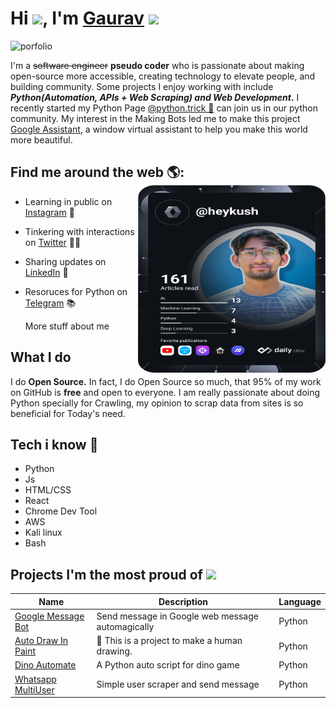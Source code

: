 # Hi <img src="https://github.com/TheDudeThatCode/TheDudeThatCode/blob/master/Assets/Hi.gif" width="29px">, I'm [Gaurav](https://www.instagram.com/ravvkush) <img src="https://github.com/TheDudeThatCode/TheDudeThatCode/blob/master/Assets/Developer.gif" width="45px">

![porfolio](https://github.com/heykush/heykush/blob/master/Copy%20of%20Untitled.png?raw=true)

I'm a ~~software engineer~~ **pseudo coder** who is passionate about making open-source more accessible, creating technology to elevate people, and building community. Some projects I enjoy working with include <strong>_Python(Automation, APIs + Web Scraping) and Web Development_.</strong> I recently started my Python Page <a href="https://www.instagram.com/python.trick/">@python.trick 🌟</a> can join us in our python community.  My interest in the Making Bots led me to make this project <a href="https://github.com/heykush/My-Assistant">Google Assistant</a>, a window virtual assistant to help you make this world more beautiful. 

## Find me around the web 🌎:<a href="https://app.daily.dev/DailyDevTips"><img src="https://github.com/heykush/heykush/blob/master/devcard.svg" width="300" height="300" align="right" alt="Gaurav kushwaha's Dev Card"/></a>
- Learning in public on <a href="https://www.instagram.com/python.trick">Instagram</a> 🧠
- Tinkering with interactions on <a href="https://twitter.com/ravvkush"> Twitter</a> 🐱‍🏍
- Sharing updates on <a href="https://www.linkedin.com/in/gaurav-kushwaha-1a776919b/">LinkedIn</a> 💼
- Resoruces for Python on <a href="https://t.me/pythoncookie">Telegram</a> 📚


  More stuff about me


## What I do

I do **Open Source.** In fact, I do Open Source so much, that 95% of my work on
GitHub is **free** and open to everyone. I am really passionate about doing Python specially for Crawling, my opinion to scrap data from sites is so beneficial for Today's need.

## Tech i know 📜

- Python 
- Js
- HTML/CSS
- React
- Chrome Dev Tool 
- AWS 
- Kali linux
- Bash  

## Projects I'm the most proud of <img src="https://github.com/TheDudeThatCode/TheDudeThatCode/blob/master/Assets/Medal.gif?raw=true" width="20px">

| Name                                                                  | Description                                                          | Language      |
| --------------------------------------------------------------------- | -------------------------------------------------------------------- | ------------- |
| [Google Message Bot](https://github.com/heykush/Google-Message-Bot)   | Send message in Google web message automagically                     | Python        | 
| [Auto Draw In Paint](https://github.com/heykush/Auto-Draw-In-Paint)   | 🍕 This is a project to make a human drawing.                        | Python        |       
| [Dino Automate](https://github.com/heykush/Dino-Automate)             | A Python auto script for dino game                                   | Python        | 
| [Whatsapp MultiUser](https://github.com/heykush/Whatsapp-MultiUser)   | Simple user scraper and send message                                 | Python        | 

